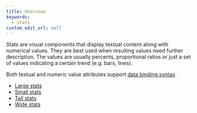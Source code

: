 ```yaml
---
title: Overview
keywords:
  - stats
custom_edit_url: null
---
```


Stats are visual components that display textual content along with numerical values. They
are best used when resulting values need further description. The values are usually percents,
proportional ratios or just a set of values indicating a certain trend (e.g. bars, lines).

Both textual and numeric value attributes support [data binding syntax](/docs/expressions/#functions).

* [Large stats](/docs/showcase/stat/large)
* [Small stats](/docs/showcase/stat/small)
* [Tall stats](/docs/showcase/stat/tall)
* [Wide stats](/docs/showcase/stat/wide)
